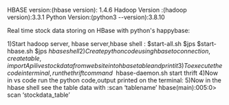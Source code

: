 HBASE version:(hbase version): 1.4.6
Hadoop Version :(hadoop version):3.3.1
Python Version:(python3 --version):3.8.10

Real time stock data storing on HBase with python's happybase:

1)Start hadoop server, hbase server,hbase shell :
   $start-all.sh
   $jps
   $start-hbase.sh
   $jps
   $hbase shell
2)Create python code using hbase to connection,create table,import Api live stock data from website into hbase table and print it
3)To execute the code in terminal, run the thrift command
   ~$ hbase-daemon.sh start thrift
4)Now in vs code run the python code,output printed on the  terminal:
5)Now in the hbase shell see the table data with :scan ‘tablename’
            hbase(main):005:0> scan ‘stockdata_table’

